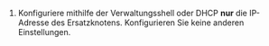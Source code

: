 1. Konfiguriere mithilfe der Verwaltungsshell oder DHCP **nur** die IP-Adresse des Ersatzknotens. Konfigurieren Sie keine anderen Einstellungen.
